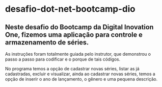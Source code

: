 # desafio-dot-net-bootcamp-dio

## Neste desafio do Bootcamp da Digital Inovation One, fizemos uma aplicação para controle e armazenamento de séries.

As instruções foram totalmente guiada pelo instrutor, que demonstrou o passo a passo para codificar e o porque de tais códigos.

No programa temos a opção de cadastrar novas séries, listar as já cadastradas, excluir e visualizar, ainda ao cadastrar novas séries, temos a opção de inserir o ano de lançamento, o gênero e uma pequena descrição.
